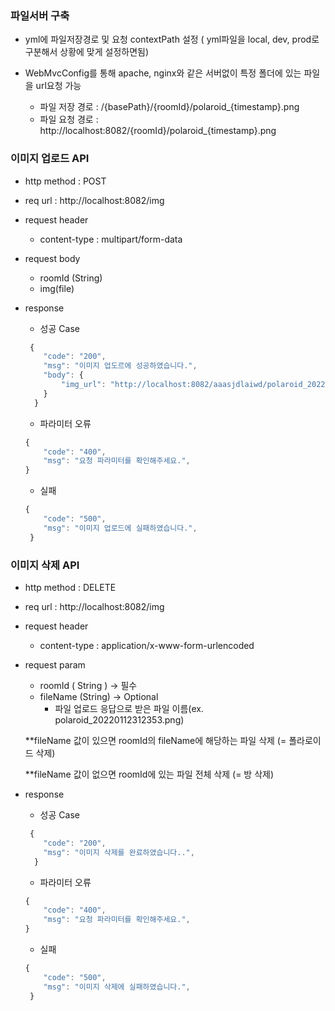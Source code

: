 ### 파일서버 구축

- yml에 파일저장경로 및 요청 contextPath 설정 ( yml파일을 local, dev, prod로 구분해서 상황에 맞게 설정하면됨)
- WebMvcConfig를 통해 apache, nginx와 같은 서버없이 특정 폴더에 있는 파일을 url요청 가능

  - 파일 저장 경로 : /{basePath}/{roomId}/polaroid_{timestamp}.png
  - 파일 요청 경로 : http://localhost:8082/{roomId}/polaroid_{timestamp}.png

### 이미지 업로드 API
- http method : POST
- req url : http://localhost:8082/img
- request header 
   - content-type : multipart/form-data
- request body
   - roomId (String)
   - img(file)
- response 
  - 성공 Case
  ```javascript
   {
      "code": "200",
      "msg": "이미지 업도르에 성공하였습니다.",
      "body": {
          "img_url": "http://localhost:8082/aaasjdlaiwd/polaroid_20220112312353.png"
      }
    }
  ```    
  
  - 파라미터 오류
  ```javascript
  {
      "code": "400",
      "msg": "요청 파라미터를 확인해주세요.",
  }
  ```
   
   - 실패
  ```javascript
  {
      "code": "500",
      "msg": "이미지 업로드에 실패하였습니다.",
   }
  ```

### 이미지 삭제 API
- http method : DELETE
- req url : http://localhost:8082/img
- request header 
   - content-type : application/x-www-form-urlencoded
- request param
   - roomId ( String ) -> 필수
   - fileName (String) -> Optional
      - 파일 업로드 응답으로 받은 파일 이름(ex. polaroid_20220112312353.png)
   

  **fileName 값이 있으면 roomId의 fileName에 해당하는 파일 삭제 (= 폴라로이드 삭제)
  
  **fileName 값이 없으면 roomId에 있는 파일 전체 삭제 (= 방 삭제)
- response 
  - 성공 Case
  ```javascript
   {
      "code": "200",
      "msg": "이미지 삭제를 완료하였습니다..",
    }
  ```    
  
  - 파라미터 오류
  ```javascript
  {
      "code": "400",
      "msg": "요청 파라미터를 확인해주세요.",
  }
  ```
   
   - 실패
  ```javascript
  {
      "code": "500",
      "msg": "이미지 삭제에 실패하였습니다.",
   }
  ```

